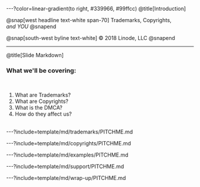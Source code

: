 ---?color=linear-gradient(to right, #339966, #99ffcc)
@title[Introduction]

@snap[west headline text-white span-70]
Trademarks, Copyrights,<br>*and YOU*
@snapend

@snap[south-west byline  text-white]
&copy; 2018 Linode, LLC
@snapend

---
@title[Slide Markdown]

### What we'll be covering:

<br>

1. What are Trademarks?
1. What are Copyrights?
1. What is the DMCA?
1. How do they affect us?
<br><br>

---?include=template/md/trademarks/PITCHME.md

---?include=template/md/copyrights/PITCHME.md

---?include=template/md/examples/PITCHME.md

---?include=template/md/support/PITCHME.md

---?include=template/md/wrap-up/PITCHME.md
